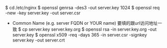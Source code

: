 $ cd /etc/nginx
$ openssl genrsa -des3 -out server.key 1024
$ openssl req -new -key server.key -out server.csr
* Common Name (e.g. server FQDN or YOUR name) 要填的跟url访问地址一致
$ cp server.key server.key.org
$ openssl rsa -in server.key.org -out server.key
$ openssl x509 -req -days 365 -in server.csr -signkey server.key -out server.crt
